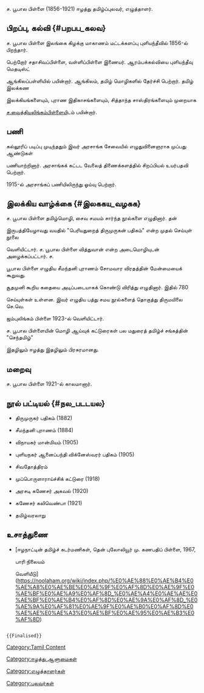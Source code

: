ச. பூபால பிள்ளை (1856-1921) ஈழத்து தமிழ்ப்புலவர், எழுத்தாளர்.

## பிறப்பு, கல்வி {#பறபப_கலவ}

ச. பூபால பிள்ளை இலங்கை கிழக்கு மாகாணம் மட்டக்களப்பு புளியந்தீவில் 1856-ல் பிறந்தார்.
பெற்றோர் சதாசிவப்பிள்ளை, வள்ளிப்பிள்ளை இணையர். ஆரம்பக்கல்வியை புளியந்தீவு மெதடிஸ்ட்
ஆங்கிலப்பள்ளியில் பயின்றார். ஆங்கிலம், தமிழ் மொழிகளில் தேர்ச்சி பெற்றார். தமிழ் இலக்கண
இலக்கியங்களையும், புராண இதிகாசங்களையும், சித்தாந்த சாஸ்திரங்களையும் முறையாக
[ச.வைத்தியலிங்கம்பிள்ளைய](ச.வைத்தியலிங்கம்பிள்ளை "wikilink")ிடம் பயின்றார்.

## பணி

கல்லூரிப் படிப்பு முடிந்ததும் இவர் அரசாங்க சேவையில் எழுதுவினைஞராக முப்பது ஆண்டுகள்
பணியாற்றினார். அரசாங்கக் கட்டட வேலைத் திணைக்களத்தில் சிறப்பியல் உயர்பதவி பெற்றார்.
1915-ல் அரசாங்கப் பணியிலிருந்து ஓய்வு பெற்றார்.

## இலக்கிய வாழ்க்கை {#இலககய_வழகக}

ச. பூபால பிள்ளை தமிழ்மொழி, சைவ சமயம் சார்ந்த நூல்களை எழுதினார். தன்
இருபத்தியேழாவது வயதில் "பெரியதுறைத் திருமுருகன் பதிகம்" என்ற முதல் செய்யுள் நூலை
வெளியிட்டார். ச. பூபால பிள்ளை வித்துவான் என்ற அடைமொழியுடன் அழைக்கப்பட்டார். ச.
பூபால பிள்ளை எழுதிய சீமந்தனி புராணம் சோமவார விரதத்தின் மேன்மையைக் கூறுவது.
சூதமுனி கூறிய கதையை அடிப்படையாகக் கொண்டு விரித்து எழுதினார். இதில் 780
செய்யுள்கள் உள்ளன. இவர் எழுதிய பத்து சமய நூல்களைத் தொகுத்து திருமயிலை செ.வெ.
ஜம்புலிங்கம் பிள்ளை 1923-ல் வெளியிட்டார்.

ச. பூபால பிள்ளையின் மொழி ஆய்வுக் கட்டுரைகள் பல மதுரைத் தமிழ்ச் சங்கத்தின் "செந்தமிழ்"
இதழிலும் ஈழத்து இதழிலும் பிரசுரமானது.

## மறைவு

ச. பூபால பிள்ளை 1921-ல் காலமானார்.

## நூல் பட்டியல் {#நல_படடயல}

-   திருமுருகர் பதிகம் (1882)
-   சீமந்தனி புராணம் (1884)
-   விநாயகர் மான்மியம் (1905)
-   புளியநகர் ஆனைப்பந்தி விக்னேஸ்வரர் பதிகம் (1905)
-   சிவதோத்திரம்
-   முப்பொருளாராய்ச்சிக் கட்டுரை (1918)
-   அரசடி கணேசர் அகவல் (1920)
-   கணேசர் கலிவெண்பா (1921)
-   தமிழ்வரலாறு

## உசாத்துணை

-   [ஈழநாட்டின் தமிழ்ச் சுடர்மணிகள், தென் புலோலியூர் மு. கணபதிப் பிள்ளை, 1967,
    பாரி நிலையம்
    வெளியீடு](https://noolaham.org/wiki/index.php/%E0%AE%88%E0%AE%B4%E0%AE%A8%E0%AE%BE%E0%AE%9F%E0%AF%8D%E0%AE%9F%E0%AE%BF%E0%AE%A9%E0%AF%8D_%E0%AE%A4%E0%AE%AE%E0%AE%BF%E0%AE%B4%E0%AF%8D%E0%AE%9A%E0%AF%8D_%E0%AE%9A%E0%AF%81%E0%AE%9F%E0%AE%B0%E0%AF%8D%E0%AE%AE%E0%AE%A3%E0%AE%BF%E0%AE%95%E0%AE%B3%E0%AF%8D)

```{=mediawiki}
{{Finalised}}
```
[Category:Tamil Content](Category:Tamil_Content "wikilink")
[Category:ஈழத்து ஆளுமைகள்](Category:ஈழத்து_ஆளுமைகள் "wikilink")
[Category:எழுத்தாளர்கள்](Category:எழுத்தாளர்கள் "wikilink")
[Category:புலவர்கள்](Category:புலவர்கள் "wikilink")
